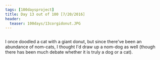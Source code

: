 ```yaml
---
tags: [100daysproject]
title: Day 13 out of 100 [7/20/2016]
header:
  teaser: 100days/13corgidonut.JPG
---
```


<img src="{{ site.url }}{{ site.baseurl }}/images/100days/13corgidonut.JPG" alt="">


I once doodled a cat with a giant donut, but since there've been an abundance of nom-cats, I thought I'd draw up a nom-dog as well (though there has been much debate whether it is truly a dog or a cat).

